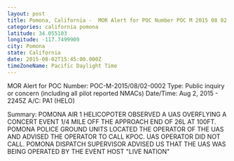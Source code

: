 ```yaml
---
layout: post
title: Pomona, California -  MOR Alert for POC Number POC M 2015 08 02 0002 Type Public inquiry
categories: california pomona
latitude: 34.055103
longitude: -117.7499909
city: Pomona
state: California
date: 2015-08-02T15:45:00.000Z
timeZoneName: Pacific Daylight Time
---
```













MOR Alert for POC
Number: POC-M-2015/08/02-0002
Type: Public inquiry or concern (including all pilot reported NMACs)
Date/Time: Aug 2, 2015 - 2245Z
A/C: PA1 (HELO)

Summary: POMONA AIR 1 HELICOPOTER OBSERVED A UAS OVERFLYING A CONCERT EVENT 1/4 MILE OFF THE APPROACH END OF 26L AT 100FT. POMONA POLICE GROUND UNITS LOCATED THE OPERATOR OF THE UAS AND ADVISED THE OPERATOR TO CALL KPOC. UAS OPERATOR DID NOT CALL. POMONA DISPATCH SUPERVISOR ADVISED US THAT THE UAS WAS BEING OPERATED BY THE EVENT HOST "LIVE NATION"
